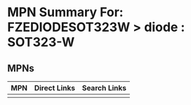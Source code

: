 



# MPN Summary For: FZEDIODESOT323W > diode : SOT323-W

## MPNs
  

|MPN|Direct Links|Search Links|
| :--- | :--- | :--- |
||||
